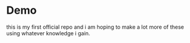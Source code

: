 # Demo
this is my first official repo
and i am hoping to make a lot more of these using whatever knowledge i gain.
